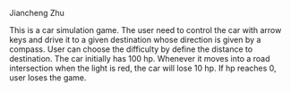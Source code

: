 Jiancheng Zhu

This is a car simulation game. The user need to control the car with arrow keys and drive it to a given destination whose direction is given by a compass. User can choose the difficulty by define the distance to destination. The car initially has 100 hp. Whenever it moves into a road intersection when the light is red, the car will lose 10 hp. If hp reaches 0, user loses the game.
